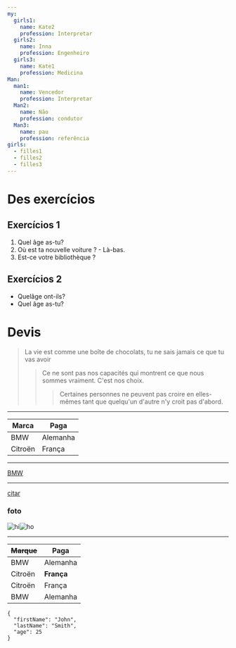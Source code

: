 ```yaml
---
my:
  girls1:
    name: Kate2
    profession: Interpretar
  girls2:
    name: Inna
    profession: Engenheiro
  girls3:
    name: Kate1
    profession: Medicina
Man:
  man1:
    name: Vencedor
    profession: Interpretar
  Man2:
    name: Não
    profession: condutor
  Man3:
    name: pau
    profession: referência
girls:
  - filles1
  - filles2
  - filles3
---
```


# Des exercícios

## Exercícios 1

1. Quel âge as-tu?
2. Où est ta nouvelle voiture ? - Là-bas.
3. Est-ce votre bibliothèque ?

## Exercícios 2

- Quelâge ont-ils?
- Quel âge as-tu?

# Devis

> La vie est comme une boîte de chocolats, tu ne sais jamais ce que tu vas avoir
>
> > Ce ne sont pas nos capacités qui montrent ce que nous sommes vraiment. C'est nos choix.
> >
> > > Certaines personnes ne peuvent pas croire en elles-mêmes tant que quelqu'un d'autre n'y croit pas d'abord.

---

Marca | Paga
--- | ---
BMW | Alemanha
Citroën | França

---

[BMW](https://autoidea.by/)

---

[citar](https://www.citroen.by/)

### foto

![hi](https://drive.google.com/file/d/1DOGDrudAldfgJeLKgOGoblgRM0CcIjv_/view?usp=sharing "c'est l'infobulle")![ho](https://drive.google.com/file/d/192JoAyqDkddY_35FYzuDgaItdI2U_6gm/view?usp=sharing)

---

~~Marque~~ | Paga
--- | ---
BMW | Alemanha
Citroën | **França**
Citroën | França
BMW | Alemanha

```
{
  "firstName": "John",
  "lastName": "Smith",
  "age": 25
}
```
